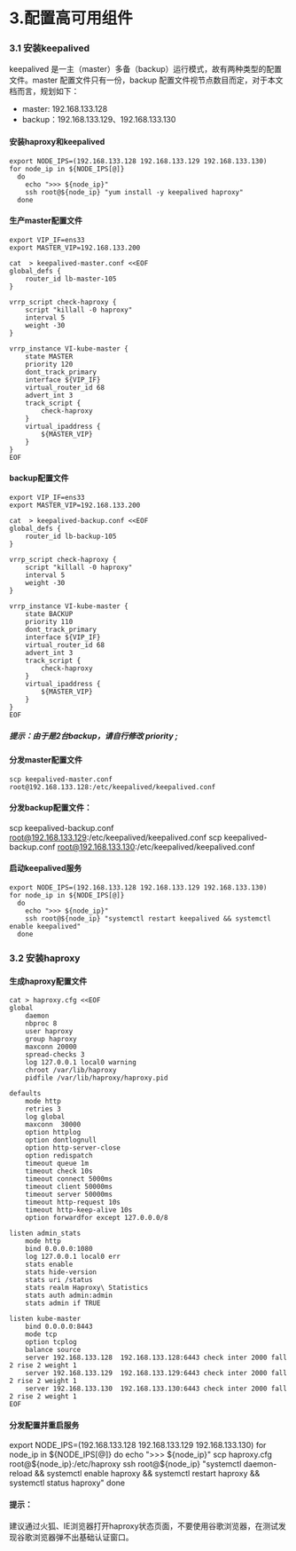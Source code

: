 <!-- toc -->

# 3.配置高可用组件
### 3.1 安装keepalived
keepalived 是一主（master）多备（backup）运行模式，故有两种类型的配置文件。master 配置文件只有一份，backup 配置文件视节点数目而定，对于本文档而言，规划如下：
+ master: 192.168.133.128
+ backup：192.168.133.129、192.168.133.130

#### 安装haproxy和keepalived
```
export NODE_IPS=(192.168.133.128 192.168.133.129 192.168.133.130)
for node_ip in ${NODE_IPS[@]}
  do
    echo ">>> ${node_ip}"
    ssh root@${node_ip} "yum install -y keepalived haproxy"
  done
```
#### 生产master配置文件
```
export VIP_IF=ens33
export MASTER_VIP=192.168.133.200

cat  > keepalived-master.conf <<EOF
global_defs {
    router_id lb-master-105
}

vrrp_script check-haproxy {
    script "killall -0 haproxy"
    interval 5
    weight -30
}

vrrp_instance VI-kube-master {
    state MASTER
    priority 120
    dont_track_primary
    interface ${VIP_IF}
    virtual_router_id 68
    advert_int 3
    track_script {
        check-haproxy
    }
    virtual_ipaddress {
        ${MASTER_VIP}
    }
}
EOF
```
#### backup配置文件
```
export VIP_IF=ens33
export MASTER_VIP=192.168.133.200

cat  > keepalived-backup.conf <<EOF
global_defs {
    router_id lb-backup-105
}

vrrp_script check-haproxy {
    script "killall -0 haproxy"
    interval 5
    weight -30
}

vrrp_instance VI-kube-master {
    state BACKUP
    priority 110
    dont_track_primary
    interface ${VIP_IF}
    virtual_router_id 68
    advert_int 3
    track_script {
        check-haproxy
    }
    virtual_ipaddress {
        ${MASTER_VIP}
    }
}
EOF
```
##### 提示：由于是2台backup，请自行修改 priority ;
#### 分发master配置文件
```
scp keepalived-master.conf root@192.168.133.128:/etc/keepalived/keepalived.conf
```
#### 分发backup配置文件：
scp keepalived-backup.conf root@192.168.133.129:/etc/keepalived/keepalived.conf
scp keepalived-backup.conf root@192.168.133.130:/etc/keepalived/keepalived.conf
#### 启动keepalived服务
```
export NODE_IPS=(192.168.133.128 192.168.133.129 192.168.133.130)
for node_ip in ${NODE_IPS[@]}
  do
    echo ">>> ${node_ip}"
    ssh root@${node_ip} "systemctl restart keepalived && systemctl enable keepalived"
  done
```
### 3.2 安装haproxy
#### 生成haproxy配置文件
```
cat > haproxy.cfg <<EOF
global
    daemon
	nbproc 8
	user haproxy
	group haproxy
	maxconn 20000
	spread-checks 3
	log 127.0.0.1 local0 warning
	chroot /var/lib/haproxy
	pidfile /var/lib/haproxy/haproxy.pid

defaults
    mode http
	retries 3
	log global
	maxconn  30000
	option httplog
	option dontlognull
	option http-server-close
	option redispatch
	timeout queue 1m
	timeout check 10s
	timeout connect 5000ms
	timeout client 50000ms
	timeout server 50000ms
	timeout http-request 10s
	timeout http-keep-alive 10s
	option forwardfor except 127.0.0.0/8

listen admin_stats
	mode http
	bind 0.0.0.0:1080
	log 127.0.0.1 local0 err
	stats enable
	stats hide-version
	stats uri /status
	stats realm Haproxy\ Statistics
	stats auth admin:admin
	stats admin if TRUE

listen kube-master
	bind 0.0.0.0:8443
	mode tcp
	option tcplog
	balance source
	server 192.168.133.128	192.168.133.128:6443 check inter 2000 fall 2 rise 2 weight 1
	server 192.168.133.129	192.168.133.129:6443 check inter 2000 fall 2 rise 2 weight 1
	server 192.168.133.130	192.168.133.130:6443 check inter 2000 fall 2 rise 2 weight 1
EOF
```
#### 分发配置并重启服务
export NODE_IPS=(192.168.133.128 192.168.133.129 192.168.133.130)
for node_ip in ${NODE_IPS[@]}
  do
    echo ">>> ${node_ip}"
    scp haproxy.cfg root@${node_ip}:/etc/haproxy
    ssh root@${node_ip} "systemctl daemon-reload && systemctl enable haproxy && systemctl restart haproxy && systemctl status haproxy"
  done
#### 提示：
建议通过火狐、IE浏览器打开haproxy状态页面，不要使用谷歌浏览器，在测试发现谷歌浏览器弹不出基础认证窗口。

